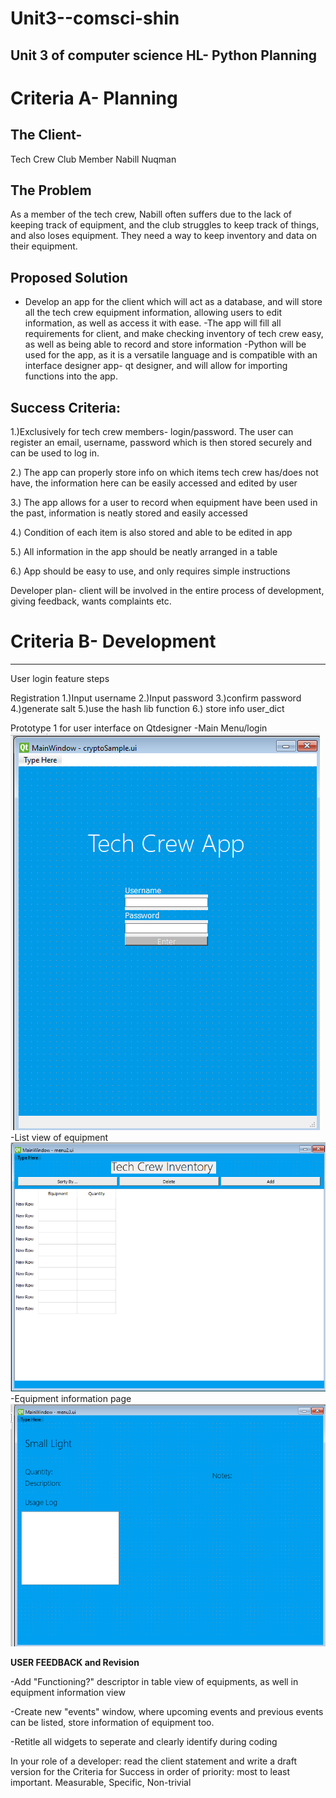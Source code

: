 # Unit3--comsci-shin
Unit 3 of computer science HL- Python
**Planning**
------------
# Criteria A- Planning


## The Client- 
Tech Crew Club Member Nabill Nuqman
## The Problem 
As a member of the tech crew, Nabill often suffers due to the lack of keeping track of equipment, and the club struggles to keep track of things, and also loses equipment. They need a way to keep inventory and data on their equipment.
## Proposed Solution
- Develop an app for the client which will act as a database, and will store all the tech crew equipment information, allowing users to edit information, as well as access it with ease.
-The app will fill all requirements for client, and make checking inventory of tech crew easy, as well as being able to record and store information
-Python will be used for the app, as it is a versatile language and is compatible with an interface designer app- qt designer, and will allow for importing functions into the app.
## Success Criteria:
1.)Exclusively for tech crew members- login/password. The user can register an email, username, password which is then stored securely and can be used to log in.

2.) The app can properly store info on which items tech crew has/does not have, the information here can be easily accessed and edited by user

3.) The app allows for a user to record when equipment have been used in the past, information is neatly stored and easily accessed

4.) Condition of each item is also stored and able to be edited in app

5.) All information in the app should be neatly arranged in a table 

6.) App should be easy to use, and only requires simple instructions

Developer plan- client will be involved in the entire process of development, giving feedback, wants complaints etc. 

# Criteria B- Development
---------------
User login feature steps

Registration
1.)Input username
2.)Input password
3.)confirm password
4.)generate salt
5.)use the hash lib function
6.) store info user_dict

Prototype 1 for user interface on Qtdesigner
-Main Menu/login
![Mainmenu](Mainwindow.png.png)
-List view of equipment
![secondmenu](seconwindow.png.png)
-Equipment information page
![thirdmenu](thirdwindow.png.png)

**USER FEEDBACK and Revision**

-Add "Functioning?" descriptor in table view of equipments, as well in equipment information view

-Create new "events" window, where upcoming events and previous events can be listed, store information of equipment too.

-Retitle all widgets to seperate and clearly identify during coding

In your role of a developer: read the client statement and write a draft version for the Criteria for Success in order of priority: most to least important.  Measurable, Specific, Non-trivial




